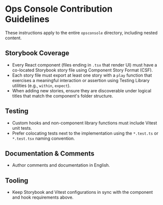 # Ops Console Contribution Guidelines

These instructions apply to the entire `opsconsole` directory, including nested content.

## Storybook Coverage

- Every React component (files ending in `.tsx` that render UI) must have a co-located Storybook story file using Component Story Format (CSF).
- Each story file must export at least one story with a `play` function that exercises a meaningful interaction or assertion using Testing Library utilities (e.g., `within`, `expect`).
- When adding new stories, ensure they are discoverable under logical titles that match the component's folder structure.

## Testing

- Custom hooks and non-component library functions must include Vitest unit tests.
- Prefer colocating tests next to the implementation using the `*.test.ts` or `*.test.tsx` naming convention.

## Documentation & Comments

- Author comments and documentation in English.

## Tooling

- Keep Storybook and Vitest configurations in sync with the component and hook requirements above.
